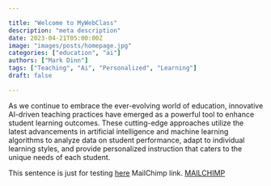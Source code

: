 ```yaml
---

title: "Welcome to MyWebClass"
description: "meta description"
date: 2023-04-21T05:00:00Z
image: "images/posts/homepage.jpg"
categories: ["education", "ai"]
authors: ["Mark Dinn"]
tags: ["Teaching", "Ai", "Personalized", "Learning"]
draft: false

---
```


As we continue to embrace the ever-evolving world of education, innovative AI-driven teaching practices have emerged as a powerful tool to enhance student learning outcomes. These cutting-edge approaches utilize the latest advancements in artificial intelligence and machine learning algorithms to analyze data on student performance, adapt to individual learning styles, and provide personalized instruction that caters to the unique needs of each student.

This sentence is just for testing [here](https://openai.com/blog/chatgpt) MailChimp link.
[MAILCHIMP](https://openai.com/blog/chatgpt)
